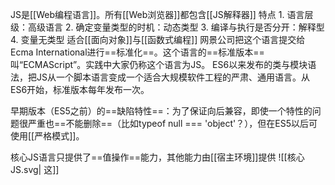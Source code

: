 JS是[[Web编程语言]]。所有[[Web浏览器]]都包含[[JS解释器]]
特点
	1. 语言层级：高级语言
	2. 确定变量类型的时机：动态类型
	3. 编译与执行是否分开：解释型
	4. 变量无类型
适合[[面向对象]]与[[函数式编程]]
网景公司把这个语言提交给Ecma International进行==标准化==。这个语言的==标准版本==叫“ECMAScript”。实践中大家仍称这个语言为JS。
ES6以来发布的类与模块语法，把JS从一个脚本语言变成一个适合大规模软件工程的严肃、通用语言。从ES6开始，标准版本每年发布一次。

早期版本（ES5之前）的==缺陷特性==：为了保证向后兼容，即使一个特性的问题很严重也==不能删除==（比如typeof null === 'object'？），但在ES5以后可使用[[严格模式]]。

核心JS语言只提供了==值操作==能力，其他能力由[[宿主环境]]提供
![[核心JS.svg| 这]]

